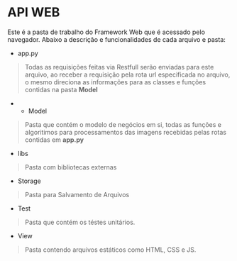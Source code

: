 # API WEB

Este é a pasta de trabalho do Framework Web que é acessado pelo navegador.  Abaixo a descrição e funcionalidades de cada arquivo e pasta:

- app.py

> Todas as requisições feitas via Restfull serão enviadas para este arquivo, ao receber a requisição pela rota url especificada no
> arquivo, o mesmo direciona as informações para as classes e funções
> contidas na pasta **Model**

- - Model

> Pasta que contém o modelo de negócios em si, todas as funções e
> algoritimos para processamentos das imagens recebidas pelas rotas
> contidas em **app.py**

- libs

> Pasta com bibliotecas externas

- Storage

> Pasta para Salvamento de Arquivos

- Test

> Pasta que contém os téstes unitários.

- View

> Pasta contendo arquivos estáticos como HTML, CSS e JS.
